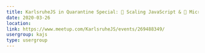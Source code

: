 ```yaml
---
title: KarlsruheJS in Quarantine Special: 🚀 Scaling JavaScript & 🔬 Micro-Animations
date: 2020-03-26
location: 
link: https://www.meetup.com/KarlsruheJS/events/269488349/
usergroup: kajs
type: usergroup
---
```


